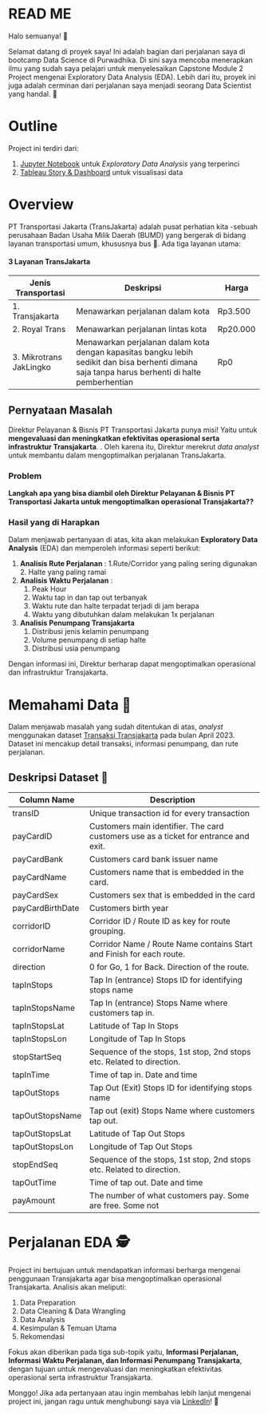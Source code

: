 # **READ ME**
Halo semuanya! 🎉

Selamat datang di proyek saya! Ini adalah bagian dari perjalanan saya di bootcamp Data Science di Purwadhika. Di sini saya mencoba menerapkan ilmu yang sudah saya pelajari untuk menyelesaikan Capstone Module 2 Project mengenai Exploratory Data Analysis (EDA). Lebih dari itu, proyek ini juga adalah cerminan dari perjalanan saya menjadi seorang Data Scientist yang handal. 🚀

# **Outline**

Project ini terdiri dari:
1. [Jupyter Notebook](https://github.com/almiradita/Capstone-M2-EDA-Transjakarta/blob/b8d44c26ae9afc2a767b0ee3adcbd2ce153bb5dd/EDATransjakarta_CM2.ipynb) untuk *Exploratory Data Analysis* yang terperinci 
2. [Tableau Story & Dashboard](https://public.tableau.com/views/Transjakarta_CapstoneModule2/HasilAnalisis?:language=en-US&publish=yes&:display_count=n&:origin=viz_share_link) untuk visualisasi data

# **Overview**

PT Transportasi Jakarta (TransJakarta) adalah pusat perhatian kita -sebuah perusahaan Badan Usaha Milik Daerah (BUMD) yang bergerak di bidang layanan transportasi umum, khususnya bus 🚌. Ada tiga layanan utama:

#### 3 Layanan TransJakarta
| Jenis Transportasi                 | Deskripsi                                                   | Harga   |
|-----------------------------------|-------------------------------------------------------------|---------|
| 1. Transjakarta                   | Menawarkan perjalanan dalam kota                           | Rp3.500       |
| 2. Royal Trans                    | Menawarkan perjalanan lintas kota                           | Rp20.000   |
| 3. Mikrotrans JakLingko | Menawarkan perjalanan dalam kota dengan kapasitas bangku lebih sedikit dan bisa berhenti dimana saja tanpa harus berhenti di halte pemberhentian | Rp0 |

## **Pernyataan Masalah**
Direktur Pelayanan & Bisnis PT Transportasi Jakarta punya misi! Yaitu untuk **mengevaluasi dan meningkatkan efektivitas operasional serta infrastruktur Transjakarta**. . Oleh karena itu, Direktur merekrut *data analyst* untuk membantu dalam mengoptimalkan perjalanan TransJakarta.

### **Problem**
**Langkah apa yang bisa diambil oleh Direktur Pelayanan & Bisnis PT Transportasi Jakarta untuk mengoptimalkan operasional Transjakarta??**

### **Hasil yang di Harapkan**
Dalam menjawab pertanyaan di atas, kita akan melakukan **Exploratory Data Analysis** (EDA) dan memperoleh informasi seperti berikut:
1. **Analisis Rute Perjalanan** :
    1.Rute/Corridor yang paling sering digunakan
    2. Halte yang paling ramai
2. **Analisis Waktu Perjalanan** :
    1. Peak Hour 
    2. Waktu tap in dan tap out terbanyak
    3. Waktu rute dan halte terpadat terjadi di jam berapa 
    4. Waktu yang dibutuhkan dalam melakukan 1x perjalanan
3. **Analisis Penumpang Transjakarta** 
    1. Distribusi jenis kelamin penumpang
    2. Volume penumpang di setiap halte
    3. Distribusi usia penumpang
      
Dengan informasi ini, Direktur berharap dapat mengoptimalkan operasional dan infrastruktur Transjakarta.

# **Memahami Data 🧐**

Dalam menjawab masalah yang sudah ditentukan di atas, *analyst* menggunakan dataset [Transaksi Transjakarta](https://www.kaggle.com/datasets/dikisahkan/transjakarta-transportation-transaction) pada bulan April 2023. Dataset ini mencakup detail transaksi, informasi penumpang, dan rute perjalanan.

## **Deskripsi Dataset 📄**

| Column Name       | Description                                                                           |
|-------------------|--------------------------------------------------------------                         |
| transID           | Unique transaction id for every transaction                                           |
| payCardID         | Customers main identifier. The card customers use as a ticket for entrance and exit.  |
| payCardBank       | Customers card bank issuer name                                                       |
| payCardName       | Customers name that is embedded in the card.                                          |
| payCardSex        | Customers sex that is embedded in the card                                            |
| payCardBirthDate  | Customers birth year                                                                  |
| corridorID        | Corridor ID / Route ID as key for route grouping.                                     |
| corridorName      | Corridor Name / Route Name contains Start and Finish for each route.                  |
| direction         | 0 for Go, 1 for Back. Direction of the route.                                         |
| tapInStops        | Tap In (entrance) Stops ID for identifying stops name                                 |
| tapInStopsName    | Tap In (entrance) Stops Name where customers tap in.                                  |
| tapInStopsLat     | Latitude of Tap In Stops                                                              |
| tapInStopsLon     | Longitude of Tap In Stops                                                             |
| stopStartSeq      | Sequence of the stops, 1st stop, 2nd stops etc. Related to direction.                 |
| tapInTime         | Time of tap in. Date and time                                                         |
| tapOutStops       | Tap Out (Exit) Stops ID for identifying stops name                                    |
| tapOutStopsName   | Tap out (exit) Stops Name where customers tap out.                                    |
| tapOutStopsLat    | Latitude of Tap Out Stops                                                             |
| tapOutStopsLon    | Longitude of Tap Out Stops                                                            |
| stopEndSeq        | Sequence of the stops, 1st stop, 2nd stops etc. Related to direction.                 |
| tapOutTime        | Time of tap out. Date and time                                                        |
| payAmount         | The number of what customers pay. Some are free. Some not                             |

# **Perjalanan EDA 🕵️**
Project ini bertujuan untuk mendapatkan informasi berharga mengenai penggunaan Transjakarta agar bisa mengoptimalkan operasional Transjakarta. Analisis akan meliputi:
1. Data Preparation
2. Data Cleaning & Data Wrangling 
3. Data Analysis
4. Kesimpulan & Temuan Utama
5. Rekomendasi

Fokus akan diberikan pada tiga sub-topik yaitu, **Informasi Perjalanan, Informasi Waktu Perjalanan, dan Informasi Penumpang Transjakarta**, dengan tujuan untuk mengevaluasi dan meningkatkan efektivitas operasional serta infrastruktur Transjakarta.

Monggo! Jika ada pertanyaan atau ingin membahas lebih lanjut mengenai project ini, jangan ragu untuk menghubungi saya via [LinkedIn](https://www.linkedin.com/in/almira-d-48107b141/)! 💌
